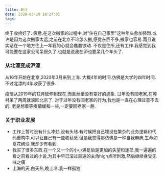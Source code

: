 ```yaml
---
title: 新迁
date: 2020-03-19 18:27:01
tags:
---
```


终于收拾好了.
疲惫.在这次搬家的过程中,对"住在自己家里"这种年头愈加强烈.或许是因为这次搬家太远,之前在北京不论怎么搬,感觉东西不多,搬家也容易.而且说实话在一个地方住上一年我的心就会蠢蠢欲动.
不仅是住所,还有工作.我感觉到我可能要在这家公司呆很久了.也就是说我在沪也要呆几个年头了.

### 从北漂变成沪漂
从16年开始在北京,2020年3月来到上海. 大概4年的时间.仿佛是大学的四年时间. 不过北漂的4年收获了很多.

疫情从2019年的12月延伸到现在,而且丝毫没有变好的迹象. 过年没有回老家,在埠村呆了两周就滚回北京了. 对于过年没有回老家的行为,我也是一直在心理过意不去的. 老是想着等疫情缓和一些,一定要回老家一趟.

### 关于职业发展
  - 工作上暂时没有什么冲劲,没有头绪.有时候把自己埋没在繁杂的业务逻辑和代码重构中,可以让自己有一些收获感.但是我觉得那仿佛是一种自我麻痹,生命如夏花绚烂,我却少有看到.
  - 我买了很多东西,在一个又一个的小小满足后是更加的失望和迷茫,我一遍遍的看之前看过的小说,为其中早已滚过百遍的主角high点所刺激,然后继续身受无味之痛
  - 上海的天,白天热,晚上冷.我一样孤独.
